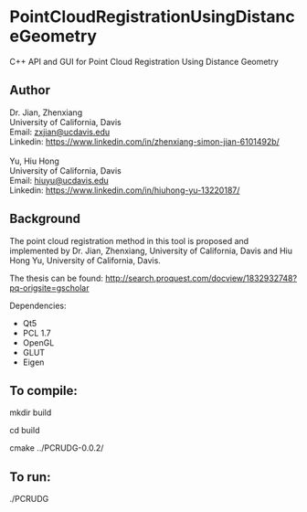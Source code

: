 # PointCloudRegistrationUsingDistanceGeometry
C++ API and GUI for Point Cloud Registration Using Distance Geometry

## Author
Dr. Jian, Zhenxiang<br/>
University of California, Davis<br/>
Email: zxjian@ucdavis.edu <br/>
Linkedin: https://www.linkedin.com/in/zhenxiang-simon-jian-6101492b/
<br/>
<br/>
Yu, Hiu Hong<br/>
University of California, Davis<br/>
Email: hiuyu@ucdavis.edu<br/>
Linkedin: https://www.linkedin.com/in/hiuhong-yu-13220187/

## Background
The point cloud registration method in this tool is proposed and implemented by Dr. Jian, Zhenxiang, University of California, Davis and Hiu Hong Yu, University of California, Davis.

The thesis can be found: http://search.proquest.com/docview/1832932748?pq-origsite=gscholar

Dependencies:
- Qt5
- PCL 1.7
- OpenGL
- GLUT
- Eigen

To compile:
------
mkdir build

cd build

cmake ../PCRUDG-0.0.2/

To run:
------
./PCRUDG


